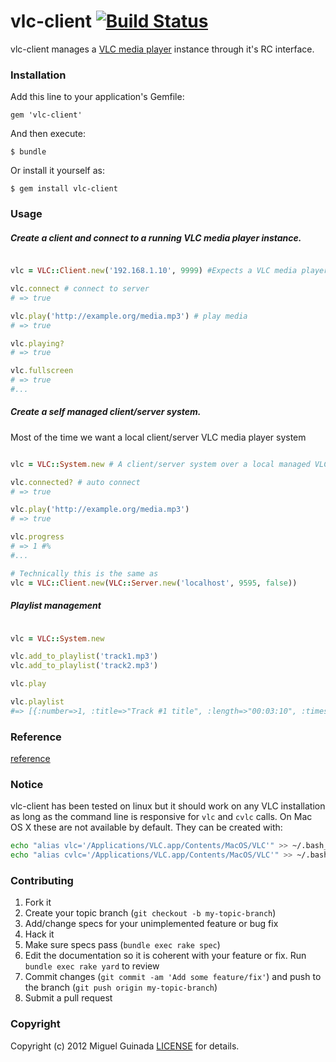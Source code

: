 # vlc-client [![Build Status](https://secure.travis-ci.org/mguinada/vlc-client.png?branch=master)](http://travis-ci.org/mguinada/vlc-client)

vlc-client manages a [VLC media player](http://www.videolan.org/vlc/) instance through it's RC interface.

### Installation

Add this line to your application's Gemfile:

    gem 'vlc-client'

And then execute:

    $ bundle

Or install it yourself as:

    $ gem install vlc-client

### Usage

##### Create a client and connect to a running VLC media player instance.

```ruby

vlc = VLC::Client.new('192.168.1.10', 9999) #Expects a VLC media player running on `192.168.1.10:9999`, e.g. `vlc --extraintf rc --rc-host 192.168.1.10:9999`

vlc.connect # connect to server
# => true

vlc.play('http://example.org/media.mp3') # play media
# => true

vlc.playing?
# => true

vlc.fullscreen
# => true
#...

```

##### Create a self managed client/server system.
Most of the time we want a local client/server VLC media player system


```ruby

vlc = VLC::System.new # A client/server system over a local managed VLC instance

vlc.connected? # auto connect
# => true

vlc.play('http://example.org/media.mp3')
# => true

vlc.progress
# => 1 #%
#...

# Technically this is the same as
vlc = VLC::Client.new(VLC::Server.new('localhost', 9595, false))
```

##### Playlist management

```ruby

vlc = VLC::System.new

vlc.add_to_playlist('track1.mp3')
vlc.add_to_playlist('track2.mp3')

vlc.play

vlc.playlist
#=> [{:number=>1, :title=>"Track #1 title", :length=>"00:03:10", :times_played=>1}, {:number=>2, :title=>"Track #2 title", :length=>"00:03:30", :times_played=>0}]

```

### Reference

[reference](http://rdoc.info/github/mguinada/vlc-client)

### Notice

vlc-client has been tested on linux but it should work on any VLC installation as long as the command line is responsive for `vlc` and `cvlc` calls. On Mac OS X these are not available by default. They can be created with:

```bash
echo "alias vlc='/Applications/VLC.app/Contents/MacOS/VLC'" >> ~/.bash_profile
echo "alias cvlc='/Applications/VLC.app/Contents/MacOS/VLC'" >> ~/.bash_profile
```

### Contributing

1. Fork it
2. Create your topic branch (`git checkout -b my-topic-branch`)
3. Add/change specs for your unimplemented feature or bug fix
4. Hack it
5. Make sure specs pass (`bundle exec rake spec`)
6. Edit the documentation so it is coherent with your feature or fix. Run `bundle exec rake yard` to review
7. Commit changes (`git commit -am 'Add some feature/fix'`) and push to the branch (`git push origin my-topic-branch`)
8. Submit a pull request

### Copyright

Copyright (c) 2012 Miguel Guinada
[LICENSE][] for details.

[license]: https://github.com/mguinada/vlc-client/blob/master/LICENSE
